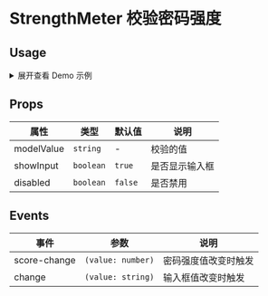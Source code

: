 # StrengthMeter 校验密码强度

## Usage

<details>
<summary>展开查看 Demo 示例</summary>

```vue
<template>
  <StrengthMeter placeholder="默认" />
</template>

<script lang="ts">
import { defineComponent } from 'vue'
import { StrengthMeter } from '@/components/StrengthMeter'

export default defineComponent({
  components: {
    StrengthMeter
  }
})
</script>
```

</details>

## Props

| 属性       | 类型      | 默认值  | 说明           |
| ---------- | --------- | ------- | -------------- |
| modelValue | `string`  | -       | 校验的值       |
| showInput  | `boolean` | `true`  | 是否显示输入框 |
| disabled   | `boolean` | `false` | 是否禁用       |

## Events

| 事件         | 参数              | 说明                 |
| ------------ | ----------------- | -------------------- |
| score-change | `(value: number)` | 密码强度值改变时触发 |
| change       | `(value: string)` | 输入框值改变时触发   |
